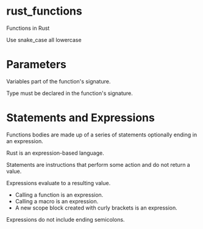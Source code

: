 # rust_functions
Functions in Rust

Use snake_case all lowercase

# Parameters
Variables part of the function's signature.

Type must be declared in the function's signature.

# Statements and Expressions
Functions bodies are made up of a series of statements optionally ending in an expression.

Rust is an expression-based language.

Statements are instructions that perform some action and do not return a value.

Expressions evaluate to a resulting value.

* Calling a function is an expression.
* Calling a macro is an expression.
* A new scope block created with curly brackets is an expression.

Expressions do not include ending semicolons.
